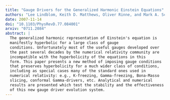 ```yaml
---
title: "Gauge Drivers for the Generalized Harmonic Einstein Equations"
authors: "Lee Lindblom, Keith D. Matthews, Oliver Rinne, and Mark A. Scheel"
date: 2007-11-14
doi: "10.1103/PhysRevD.77.084001"
arxiv: "0711.2084"
abstract: |
  The generalized harmonic representation of Einstein's equation is
  manifestly hyperbolic for a large class of gauge
  conditions. Unfortunately most of the useful gauges developed over
  the past several decades by the numerical relativity community are
  incompatible with the hyperbolicity of the equations in this
  form. This paper presents a new method of imposing gauge conditions
  that preserves hyperbolicity for a much wider class of conditions,
  including as special cases many of the standard ones used in
  numerical relativity: e.g., K-freezing, Gamma-freezing, Bona-Masso
  slicing, conformal Gamma-drivers, etc. Analytical and numerical
  results are presented which test the stability and the effectiveness
  of this new gauge driver evolution system.
---
```

